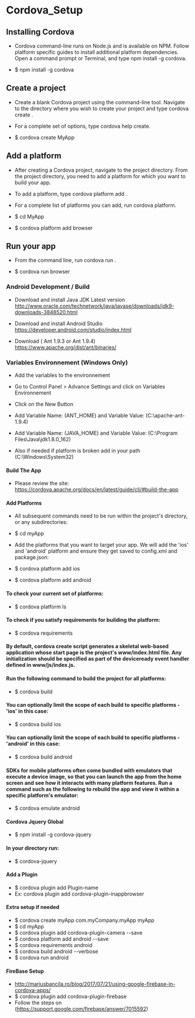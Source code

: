 # Cordova_Setup

## Installing Cordova
- Cordova command-line runs on Node.js and is available on NPM. Follow platform specific guides to install additional platform dependencies. Open a command prompt or Terminal, and type npm install -g cordova.

- $ npm install -g cordova 

## Create a project
- Create a blank Cordova project using the command-line tool. Navigate to the directory where you wish to create your project and type cordova create <path>.

- For a complete set of options, type cordova help create.

- $ cordova create MyApp

## Add a platform
- After creating a Cordova project, navigate to the project directory. From the project directory, you need to add a platform for which you want to build your app.

- To add a platform, type cordova platform add <platform name>.

- For a complete list of platforms you can add, run cordova platform.

- $ cd MyApp

- $ cordova platform add browser

## Run your app
- From the command line, run cordova run <platform name>.

- $ cordova run browser

### Android Development / Build

- Download and install Java JDK Latest version http://www.oracle.com/technetwork/java/javase/downloads/jdk9-downloads-3848520.html

- Download and install  Android Studio https://developer.android.com/studio/index.html

- Download ( Ant 1.9.3 or Ant 1.9.4)  https://www.apache.org/dist/ant/binaries/ 

### Variables Environnement (Windows Only)

- Add the variables to the environnement

-  Go to Control Panel > Advance Settings and click on Variables Environnement

-  Click on the New Button

- Add Variable Name: (ANT_HOME) and Variable Value: (C:\apache-ant-1.9.4) 

- Add Variable Name: (JAVA_HOME) and Variable Value: (C:\Program Files\Java\jdk1.8.0_162) 

- Also if needed if platform is broken add in your path (C:\Windows\System32)

#### Build The App

- Please review the site: https://cordova.apache.org/docs/en/latest/guide/cli/#build-the-app

#### Add Platforms
- All subsequent commands need to be run within the project's directory, or any subdirectories:

- $ cd myApp
- Add the platforms that you want to target your app. We will add the 'ios' and 'android' platform and ensure they get saved to config.xml and package.json:

- $ cordova platform add ios
- $ cordova platform add android

#### To check your current set of platforms:

- $ cordova platform ls

#### To check if you satisfy requirements for building the platform:

- $ cordova requirements

#### By default, cordova create script generates a skeletal web-based application whose start page is the project's www/index.html file. Any initialization should be specified as part of the deviceready event handler defined in www/js/index.js.

#### Run the following command to build the project for all platforms:

- $ cordova build

#### You can optionally limit the scope of each build to specific platforms - 'ios' in this case:

- $ cordova build ios

#### You can optionally limit the scope of each build to specific platforms - 'android' in this case:

- $ cordova build android


#### SDKs for mobile platforms often come bundled with emulators that execute a device image, so that you can launch the app from the home screen and see how it interacts with many platform features. Run a command such as the following to rebuild the app and view it within a specific platform's emulator:

- $ cordova emulate android


#### Cordova Jquery Global

- $ npm install -g cordova-jquery

#### In your directory run: 

- $ cordova-jquery

#### Add a  Plugin

- $ cordova plugin add Plugin-name
- Ex: cordova plugin add cordova-plugin-inappbrowser 

 
 
#### Extra setup if needed
 
-  $ cordova create myApp com.myCompany.myApp myApp
-  $ cd myApp
-  $ cordova plugin add cordova-plugin-camera --save
-  $ cordova platform add android --save
-  $ cordova requirements android    
-  $ cordova build android --verbose
-  $ cordova run android
  
  
#### FireBase Setup
  
- http://mariusbancila.ro/blog/2017/07/21/using-google-firebase-in-cordova-apps/
- $ cordova plugin add cordova-plugin-firebase 
- Follow the steps on (https://support.google.com/firebase/answer/7015592)
    
